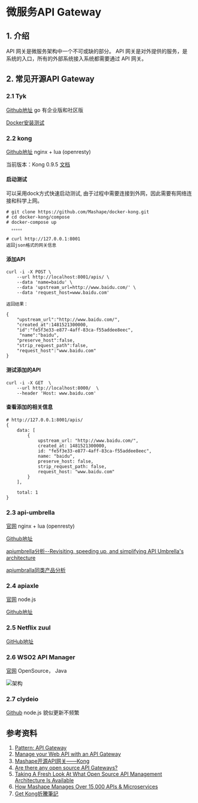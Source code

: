 # 微服务API Gateway

## 1. 介绍

API ⽹关是微服务架构中⼀个不可或缺的部分。 API ⽹关是对外提供的服务，是系统的⼊⼝，所有的外部系统接⼊系统都需要通过 API ⽹关。

## 2. 常见开源API Gateway

### 2.1 Tyk

[Github地址](https://github.com/TykTechnologies/tyk)  go  有企业版和社区版

[Docker安装测试](https://tyk.io/tyk-documentation/get-started/with-tyk-on-premise/installation/docker/docker-quickstart/)

### 2.2 kong

[Github地址](https://github.com/Mashape/kong)  nginx + lua (openresty)

当前版本：Kong 0.9.5 [文档](https://getkong.org/docs/) 

#### 启动测试

可以采用dock方式快速启动测试, 由于过程中需要连接到外网，因此需要有网络连接和科学上网。

	# git clone https://github.com/Mashape/docker-kong.git
	# cd docker-kong/compose
	# docker-compose up 
	  。。。。。
	  
	# curl http://127.0.0.1:8001
	返回json格式的网关信息
	

#### 添加API
	
	curl -i -X POST \
  		--url http://localhost:8001/apis/ \
  		--data 'name=baidu' \
  		--data 'upstream_url=http://www.baidu.com/' \
  		--data 'request_host=www.baidu.com'
  		
  	返回结果：
  	
  	{
    	"upstream_url":"http://www.baidu.com/",
    	"created_at":1481521300000,
    	"id":"fe5f3e33-e877-4aff-83ca-f55addee8eec",
   		 "name":"baidu",
    	"preserve_host":false,
    	"strip_request_path":false,
    	"request_host":"www.baidu.com"
	}

		
#### 测试添加的API	
 
  	curl -i -X GET  \
  		--url http://localhost:8000/  \
  		--header 'Host: www.baidu.com'
  		
#### 查看添加的相关信息

	# http://127.0.0.1:8001/apis/
	{
		data: [
			{
				upstream_url: "http://www.baidu.com/",
				created_at: 1481521300000,
				id: "fe5f3e33-e877-4aff-83ca-f55addee8eec",
				name: "baidu",
				preserve_host: false,
				strip_request_path: false,
				request_host: "www.baidu.com"
			}
		],

		total: 1
	}

### 2.3 api-umbrella

[官网](https://apiumbrella.io/) nginx + lua (openresty) 

[Github地址](https://github.com/NREL/api-umbrella)

[apiumbrella分析--Revisiting, speeding up, and simplifying API Umbrella's architecture](https://github.com/NREL/api-umbrella/issues/86)

[apiumbralla同类产品分析](https://github.com/NREL/api-umbrella/issues/159)

### 2.4 apiaxle

[官网](http://apiaxle.com/)  node.js

[Github地址](https://github.com/apiaxle/apiaxle)

### 2.5 Netflix zuul

[GitHub地址](https://github.com/Netflix/zuul)

### 2.6 WSO2 API Manager 
[官网](http://wso2.com/products/api-manager/) OpenSource， Java

![架构](http://b.content.wso2.com/sites/all/product-pages/images/apim-overview.png)

### 2.7 clydeio


[Github](https://github.com/clydeio/clydeio)  node.js 貌似更新不频繁




## 参考资料
1. [Pattern: API Gateway](http://microservices.io/patterns/apigateway.html)
2. [Manage your Web API with an API Gateway](http://www.ippon.tech/blog/api-gateway/)
3. [Mashape开源API网关——Kong](http://www.infoq.com/cn/news/2015/04/kong/)
4. [Are there any open source API Gateways?](https://www.quora.com/Are-there-any-open-source-API-Gateways)
5. [Taking A Fresh Look At What Open Source API Management Architecture Is Available](https://apievangelist.com/2014/10/05/taking-a-fresh-look-at-what-open-source-api-management-architecture-is-available/)
6. [How Mashape Manages Over 15,000 APIs & Microservices](https://stackshare.io/mashape/how-mashape-manages-over-15000-apis-and-microservices)
7. [Get Kong折騰筆記](http://cocoaspice.logdown.com/posts/424513-getkong-toss-notes)